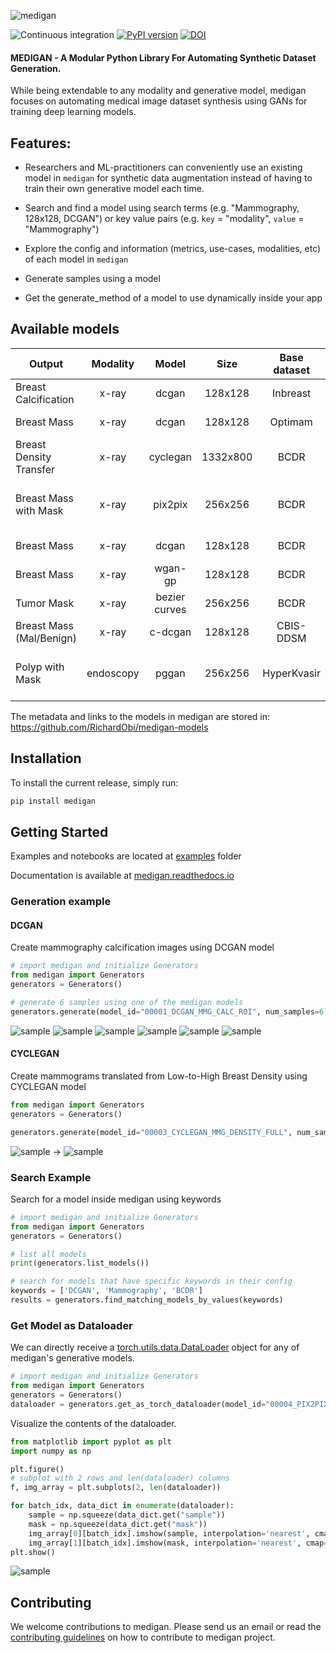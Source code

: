 <!-- # MEDIGAN -->
<!-- ![medigan](medigan_logo_1.png) -->
![medigan](docs/source/_static/medigan_logo.png)

![Continuous integration](https://github.com/RichardObi/medigan/actions/workflows/python-ci.yml/badge.svg)
[![PyPI version](https://badge.fury.io/py/medigan.svg)](https://badge.fury.io/py/medigan)
[![DOI](https://zenodo.org/badge/DOI/10.5281/zenodo.6327625.svg)](https://doi.org/10.5281/zenodo.6327625)

#### MEDIGAN - A Modular Python Library For Automating Synthetic Dataset Generation.

While being extendable to any modality and generative model, medigan focuses on automating medical image dataset synthesis using GANs for training deep learning models.

## Features:

- Researchers and ML-practitioners can conveniently use an existing model in `medigan` for synthetic data augmentation instead of having to train their own generative model each time.

- Search and find a model using search terms (e.g. "Mammography, 128x128, DCGAN") or key value pairs (e.g. `key` = "modality", `value` = "Mammography")

- Explore the config and information (metrics, use-cases, modalities, etc) of each model in `medigan`

- Generate samples using a model

- Get the generate_method of a model to use dynamically inside your app

## Available models

| Output                       | Modality |     Model     |   Size   | Base dataset | Sample  |  ID   |
|-----------------------------|:--------:|:-------------:|:--------:|:------------:|:------:|:------:|
| Breast Calcification        |   x-ray  |     dcgan     |  128x128 |   Inbreast   |  ![sample](docs/source/_static/samples/00001.png) | <sub> 00001_DCGAN_MMG_CALC_ROI </sub>  | 
| Breast Mass                 |   x-ray  |     dcgan     |  128x128 |    Optimam   |  ![sample](docs/source/_static/samples/00002.png) | <sub> 00002_DCGAN_MMG_MASS_ROI </sub>         |
| Breast Density Transfer     |   x-ray  |    cyclegan   | 1332x800 |     BCDR     |  ![sample](docs/source/_static/samples/00003.png) | <sub> 00003_CYCLEGAN_MMG_DENSITY_FULL </sub>  |
| Breast Mass with Mask       |   x-ray  |    pix2pix    |  256x256 |     BCDR     |  ![sample](docs/source/_static/samples/00004.png) ![sample](docs/source/_static/samples/00004_mask.png) | <sub> 00004_PIX2PIX_MASKTOMASS_BREAST_MG_SYNTHESIS </sub> |
| Breast Mass                 |   x-ray  |     dcgan     |  128x128 |     BCDR     |  ![sample](docs/source/_static/samples/00005.png) | <sub> 00005_DCGAN_MMG_MASS_ROI </sub>         | 
| Breast Mass                 |   x-ray  |    wgan-gp    |  128x128 |     BCDR     |  ![sample](docs/source/_static/samples/00006.png) | <sub> 00006_WGANGP_MMG_MASS_ROI </sub>        | 
| Tumor Mask                  |   x-ray  |    bezier curves    |  256x256 |     BCDR     |  ![sample](docs/source/_static/samples/00007.png) | <sub> 00007_BEZIERCURVE_TUMOUR_MASK </sub>        | 
| Breast Mass (Mal/Benign)    |   x-ray  |    c-dcgan    |  128x128 |     CBIS-DDSM     |  ![sample](docs/source/_static/samples/00008.png) | <sub> 00008_C-DCGAN_MMG_MASSES </sub>        | 
| Polyp with Mask             |   endoscopy  |    pggan   |  256x256 |     HyperKvasir     |  ![sample](docs/source/_static/samples/00009.png)![sample](docs/source/_static/samples/00009_mask.png) | <sub> 00009_PGGAN_POLYP_PATCHES_W_MASKS </sub>        | 

[comment]: <> (| Spine Bone Cement Injection |    CT    |    biceps     |  128x128 |     VerSe    | <sub> to be announced </sub>                  |        |)

The metadata and links to the models in medigan are stored in: https://github.com/RichardObi/medigan-models

## Installation
To install the current release, simply run:
```python
pip install medigan
```

## Getting Started
Examples and notebooks are located at [examples](examples) folder

Documentation is available at [medigan.readthedocs.io](https://medigan.readthedocs.io/en/latest/)


### Generation example
#### DCGAN 
Create mammography calcification images using DCGAN model
```python
# import medigan and initialize Generators
from medigan import Generators
generators = Generators()

# generate 6 samples using one of the medigan models
generators.generate(model_id="00001_DCGAN_MMG_CALC_ROI", num_samples=6)
```
![sample](docs/source/_static/samples/dcgan/gan_sample_1.png)
![sample](docs/source/_static/samples/dcgan/gan_sample_2.png)
![sample](docs/source/_static/samples/dcgan/gan_sample_3.png)
![sample](docs/source/_static/samples/dcgan/gan_sample_4.png)
![sample](docs/source/_static/samples/dcgan/3.png)
![sample](docs/source/_static/samples/dcgan/gan_sample_5.png)


#### CYCLEGAN 
Create mammograms translated from Low-to-High Breast Density using CYCLEGAN model
```python
from medigan import Generators
generators = Generators()

generators.generate(model_id="00003_CYCLEGAN_MMG_DENSITY_FULL", num_samples=1)
```
![sample](docs/source/_static/samples/cyclegan/sample_image_5_low.png)
&rarr;
![sample](docs/source/_static/samples/cyclegan/sample_image_5_high.png)


### Search Example
Search for a model inside medigan using keywords
```python
# import medigan and initialize Generators
from medigan import Generators
generators = Generators()

# list all models
print(generators.list_models())

# search for models that have specific keywords in their config
keywords = ['DCGAN', 'Mammography', 'BCDR']
results = generators.find_matching_models_by_values(keywords)
```

### Get Model as Dataloader 
We can directly receive a [torch.utils.data.DataLoader](https://pytorch.org/docs/stable/data.html#torch.utils.data.DataLoader) object for any of medigan's generative models.
```python
# import medigan and initialize Generators
from medigan import Generators
generators = Generators()
dataloader = generators.get_as_torch_dataloader(model_id="00004_PIX2PIX_MASKTOMASS_BREAST_MG_SYNTHESIS", num_samples=3)
```

Visualize the contents of the dataloader.
```python
from matplotlib import pyplot as plt
import numpy as np

plt.figure()
# subplot with 2 rows and len(dataloader) columns
f, img_array = plt.subplots(2, len(dataloader)) 

for batch_idx, data_dict in enumerate(dataloader):
    sample = np.squeeze(data_dict.get("sample"))
    mask = np.squeeze(data_dict.get("mask"))
    img_array[0][batch_idx].imshow(sample, interpolation='nearest', cmap='gray')
    img_array[1][batch_idx].imshow(mask, interpolation='nearest', cmap='gray')
plt.show()
```
![sample](docs/source/_static/samples/gan_sample_00004_dataloader.png)

## Contributing
We welcome contributions to medigan. Please send us an email or read the [contributing guidelines](CONTRIBUTING.md) on how to contribute to medigan project.
